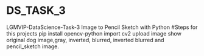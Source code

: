# DS_TASK_3
LGMVIP-DataScience-Task-3 Image to Pencil Sketch with Python  #Steps for this projects  pip install opencv-python import cv2 upload image show original dog image,gray, inverted, blurred, inverted blurred and pencil_sketch image. 
